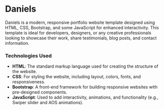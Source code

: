# Daniels

Daniels is a modern, responsive portfolio website template designed using HTML, CSS, Bootstrap, and some JavaScript for enhanced interactivity. This template is ideal for developers, designers, or any creative professionals looking to showcase their work, share testimonials, blog posts, and contact information.

### Technologies Used

- **HTML**: The standard markup language used for creating the structure of the website.
- **CSS**: For styling the website, including layout, colors, fonts, and responsiveness.
- **Bootstrap**: A front-end framework for building responsive websites with pre-designed components.
- **JavaScript**: Used to add interactivity, animations, and functionality (e.g., Swiper slider and AOS animations).
